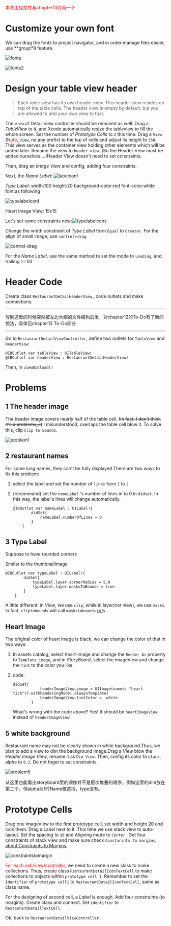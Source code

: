<font color = "red">本章工程文件与chapter13为同一个</font>

# Customize your own font

We can drag the fonts to project navigator, and in order manage files easier, use **group*8 feature.

![fonts](graph/fonts.png)

![fonts2](graph/fonts2.png)

# Design your table view header

> Each table view has its own header view. This header view resides on top of the table cells. The header view is empty by default, but you are allowed to add your own view to that.
>

The `view` of Detail view controller should be removed as well. Drag a *TableView* to it, and Xcode automatically resize the tableview to fill the whole screen. Set the number of *Prototype Cells* to `2` this time. Drag a `View` (<font color = "red">Note</font>, `View`, no any prefix) to the top of cells and adjust its height to `350`. This view serves as the container view holding other elements which will be added later. Rename the view to `header view`. (So the Header View must be added ourselves....)Header View doesn't need to set constraints.

Then, drag an *Image View* and config, adding four constraints.

Next, the *Name Label*: ![labelconf](graph/labelconf.png)

*Type Label*: width:100 height:20 background-color:red font-color:white font:as following

![typelabelconf](graph/typelabelconf.png)

Heart Image View: 15x15

Let's set some constraints now:![typelabelcons](graph/typelabelcons.png)

Change the width constraint of *Type Label* form `Equal` to `Greater`. For the align of small image, use `control`+`drag`

![control-drag](graph/control-drag.png)

For the *Name Label*, use the same method to set the mode to `Leading`, and trailing >=50

# Header Code

Create class `RestaurantDetailHeaderView` , code outlets and make connections.

---

写到这里的时候突然被左边大纲的文件结构启发，对chapter12的To-Do有了新的想法，具体见chapter12 To-Do部分

---

Go to `RestaurantDetailViewController`, define two outlets for `TableView` and `HeaderView`:

```sw
@IBOutlet var tableView : UITableView!
@IBOutlet var headerView : RestanrantDetailHeaderView!
```

Then, in `viewDidload()`

# Problems

## 1 The header image 

The header image covers nearly half of the table cell. ~~(In fact, I don't think it's a problemಠ_ಠ)~~ I misunderstood, overlaps the table cell blow it. To solve this, clip `Clip to Bounds`. 

![problem1](graph/problem1.png)

## 2 restaurant names

For some long names, they can't be fully displayed.There are two ways to fix this problem:

1. select the label and set the number of `lines` form `1` to `2`

2. (recommand) set the `nameLabel` 's number of lines in to 0 in `didset`. In this way, the label's lines will change automatically.

   ```sw
   @IBOutlet var nameLabel : UILabel!{
           didSet{
               nameLabel.numberOfLines = 0
           }
       }
   ```

## 3 Type Label

Suppose to have rounded corners

Similar to the thumbnailImage

```sw
@IBOutlet var typeLabel : UILabel!{
        didSet{
            typeLabel.layer.cornerRadius = 5.0
            typeLabel.layer.masksToBounds = true
        }
    }
```

A little different: in *View*, we use `clip`, while in layer(not view), we use `masks`. In fact, `cliptobounds` will call `maskstobounds` [ref](https://blog.csdn.net/a1056244734/article/details/51536483)s

## Heart Image

The original color of heart image is black, we can change the color of that in two ways:

1. In assets catalog, select heart-image and change the `Render As` property to `Template image`, and in *StoryBoard*, select the imageView and change the `Tint` to the color you like.

2. code.

   ```sw
   didSet{
               headerImageView.image = UIImage(named: "heart-tick")?.withRenderingMode(.alwaysTemplate)
               headerImageView.tintColor = .white
           }
   ```

   What's wrong with the code above? Yes! It should be `heartImageView` instead of `headerImageView`!

## 5 white background

Restaurant name may not be clearly shown in white background.Thus, we plan to add a view to dim the background image.Drag a *View* blow the *Header Image View*, rename it as `Dim View`. Then, config its color to `black`, alpha to `0.2`. Do not foget to set constraints.

![problem5](graph/problem5.png)

从这里也能看出storyboard里的顺序并不是层次堆叠的顺序，例如这里的dim放在第二个，但alpha为1时Name被遮挡，type没有。

# Prototype Cells

Drag one imageView to the first prototype cell, set width and height 20 and lock them. Drag a Label next to it. This time we use stack view to auto-layout. Set the spacing to `10` and Aligning mode to `Center` . Set four constraints of stack view and make sure check `Constarints to margins`, <font color = "red">[about Constraints to Margins](https://stackoverflow.com/questions/25807545/what-is-constrain-to-margin-in-storyboard-in-xcode-6)</font>,

![constraintstomargin](graph/constraintstomargin.png)

<font color = "red">For each cell/view/controller,</font> we need to create a new class to make collections. Thus, create class `RestaurantDetailIconTextCell` to make collections to objects within `prototype cell 1`. Remember to set the `Identifier` of `prototype cell1` to `RestaurantDetailIconTextCell`, same as class name.

For the designing of second cell, a *Label* is enough. Add four constraints (to margins). Create class and connect. Set `identifier` to `RestaurantDetailTextCell`.

Ok, back to `RestaurantDetailViewController`.